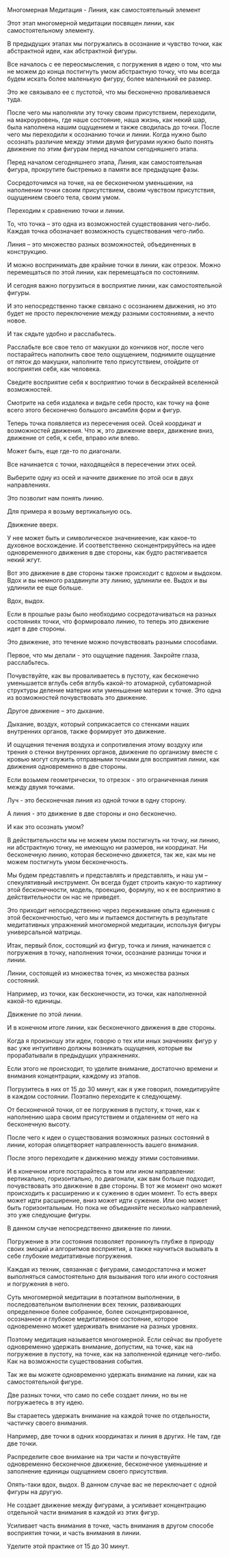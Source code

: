 Многомерная Медитация - Линия, как самостоятельный элемент

Этот этап многомерной медитации посвящен линии, как самостоятельному элементу. 

В предыдущих этапах мы погружались в осознание и чувство точки, как абстрактной идеи, как абстрактной фигуры.

Все началось с ее переосмысления, с погружения в идею о том, что мы не можем до конца постигнуть умом абстрактную точку, что мы всегда будем искать более маленькую фигуру, более маленький ее размер.

Это же связывало ее с пустотой, что мы бесконечно проваливаемся туда.

После чего мы наполняли эту точку своим присутствием, переходили, на макроуровень, где наше состояние, наша жизнь, как некий шар, была наполнена нашим ощущением и также сводилась до точки. После чего мы переходили к осознанию точки и линии. Когда нужно было осознать различие между этими двумя фигурами нужно было понять движение по этим фигурам перед началом сегодняшнего этапа.

Перед началом сегодняшнего этапа, Линия, как самостоятельная фигура, прокрутите быстренько в памяти все предыдущие фазы.

Сосредоточимся на точке, на ее бесконечном уменьшении, на наполнении точки своим присутствием, своим чувством присутствия, ощущением своего тела, своим умом.

Переходим к сравнению точки и линии.

То, что точка – это одна из возможностей существования чего-либо.
Каждая точка обозначает возможность существования чего-либо.

Линия – это множество разных возможностей, объединенных в конструкцию.

И можно воспринимать две крайние точки в линии, как отрезок.
Можно перемещаться по этой линии, как перемещаться по состояниям.

И сегодня важно погрузиться в восприятие линии, как самостоятельной фигуры.

И это непосредственно также связано с осознанием движения, но это будет не просто переключение между разными состояниями, а нечто новое. 

И так сядьте удобно и расслабьтесь.

Расслабьте все свое тело от макушки до кончиков ног, после чего постарайтесь наполнить свое тело ощущением, поднимите ощущение от пяток до макушки, наполните тело присутствием, отойдите от восприятия себя, как человека.

Сведите восприятие себя к восприятию точки в бескрайней вселенной возможностей.

Смотрите на себя издалека и видьте себя просто, как точку на фоне всего этого бесконечно большого ансамбля форм и фигур.

Теперь точка появляется из пересечения осей. Осей координат и возможностей движения. Что ж, это движение вверх, движение вниз, движение от себя, к себе, вправо или влево.

Может быть, еще где-то по диагонали.

Все начинается с точки, находящейся в пересечении этих осей.

Выберите одну из осей и начните движение по этой оси в двух направлениях.

Это позволит нам понять линию.

Для примера я возьму вертикальную ось.

Движение вверх.

У нее может быть и символическое значениеение, как какое-то духовное восхождение. И соответственно сконцентрируйтесь на идее одновременного движения в две стороны, как будто растягивается некий жгут.

Вот это движение в две стороны также происходит с вдохом и выдохом. Вдох и вы немного раздвинули эту линию, удлинили ее. Выдох и вы удлинили ее еще больше.

Вдох, выдох.

Если в прошлые разы было необходимо сосредотачиваться на разных состояниях точки, что формировало линию, то теперь это движение идет в две стороны.

Это движение, это течение можно почувствовать разными способами.

Первое, что мы делали - это ощущение падения. Закройте глаза, расслабьтесь.

Почувствуйте, как вы проваливаетесь в пустоту, как бесконечно уменьшается вглубь себя вглубь какой-то атомарной, субатомарной структуры деление материи или уменьшение материи к точке. Это одна из возможностей почувствовать это движение.

Другое движение – это дыхание.

Дыхание, воздух, который соприкасается со стенками наших внутренних органов, также формирует это движение.

И ощущения течения воздуха и сопротивления этому воздуху или трения о стенки внутренних органов, движение по организму вместе с кровью могут служить отправными точками для восприятия линии, как движения одновременно в две стороны. 

Если возьмем геометрически, то отрезок - это ограниченная линия между двумя точками.

Луч - это бесконечная линия из одной точки в одну сторону.

А линия - это движение в две стороны и оно бесконечно.

И как это осознать умом?

В действительности мы не можем умом постигнуть ни точку, ни линию, ни абстрактную точку, не имеющую ни размеров, ни координат. Ни бесконечную линию, которая бесконечно движется, так же, как мы не можем постигнуть умом бесконечность.

Мы будем представлять и представлять и представлять, и наш ум – спекулятивный инструмент. Он всегда будет строить какую-то картинку этой бесконечности, модель, проекцию, формулу, но к ее восприятию в действительности он нас не приведет. 

Это приходит непосредственно через переживание опыта единения с этой бесконечностью, чего мы и пытаемся достигнуть в результате медитативных упражнений многомерной медитации, используя фигуры универсальной матрицы.

Итак, первый блок, состоящий из фигур, точка и линия, начинается с погружения в точку, наполнения точки, осознание разницы точки и линии.

Линии, состоящей из множества точек, из множества разных состояний.

Например, из точки, как бесконечности, из точки, как наполненной какой-то единицы.

Движение по этой линии.

И в конечном итоге линии, как бесконечного движения в две стороны. 

Когда я произношу эти идеи, говорю о тех или иных значениях фигур у вас уже интуитивно должны возникать ощущения, которые вы прорабатывали в предыдущих упражнениях.

Если этого не происходит, то уделите внимание, достаточно времени и внимания концентрации, каждому из этапов.

Погрузитесь в них от 15 до 30 минут, как я уже говорил, помедитируйте в каждом состоянии. Поэтапно переходите к следующему.

От бесконечной точки, от ее погружения в пустоту, к точке, как к наполнению шара своим присутствием и отдалением от него на бесконечную высоту.

После чего к идеи о существования возможных разных состояний в линии, которая олицетворяет направленность вашего внимания.

После этого переходите к движению между этими состояниями.

И в конечном итоге постарайтесь в том или ином направлении: вертикально, горизонтально, по диагонали, как вам больше подходит, почувствовать это движение в две стороны. В тот же момент оно может происходить к расширению и к сужению в один момент. То есть вверх может идти расширение, вниз может идти сужение. Или оно может быть горизонтальным. Но пока не объединяйте несколько направлений, это уже следующие фигуры.

В данном случае непосредственно движение по линии.

Погружение в эти состояния позволяет проникнуть глубже в природу своих эмоций и алгоритмов восприятия, а также научиться вызывать в себе глубокие медитативные погружения.

Каждая из техник, связанная с фигурами, самодостаточна и может выполняться самостоятельно для вызывания того или иного состояния и погружения в него.

Суть многомерной медитации в поэтапном выполнении, в последовательном выполнении всех техник, развивающих определенное более собранное, более сконцентрированное, осознанное и глубокое медитативное состояние, которое одновременно может удерживать внимание на разных уровнях.

Поэтому медитация называется многомерной. Если сейчас вы пробуете одновременно удержать внимание, допустим, на точке, как на погружение в пустоту, на точке, как на заполненной единице чего-либо. Как на возможности существования события.

Так же вы можете одновременно удержать внимание на линии, как на самостоятельной фигуре.

Две разных точки, что само по себе создает линии, но вы не погружаетесь в эту идею.

Вы стараетесь удержать внимание на каждой точке по отдельности, частичку своего внимания.

Например, две точки в одних координатах и линия в других. Не там, где две точки.

Распределите свое внимание на три части и почувствуйте одновременно бесконечное движение, бесконечное уменьшение и заполнение единицы ощущением своего присутствия.

Опять-таки вдох, выдох. В данном случае вас не переключает с одной фигуры на другую.

Не создает движение между фигурами, а усиливает концентрацию отдельной части внимания в каждой из этих фигур.

Усиливает часть внимания в точке, часть внимания в другом способе восприятия точки, и часть внимания в линии.

Уделите этой практике от 15 до 30 минут.